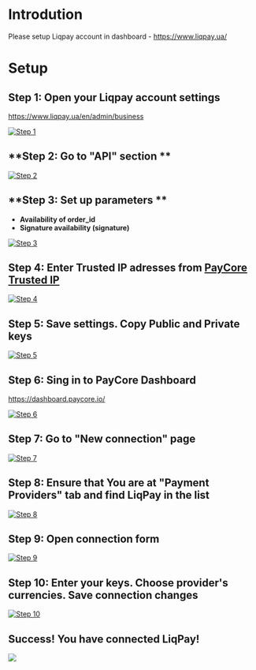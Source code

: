 # Introdution

Please setup Liqpay account in dashboard - 
<a href="https://www.liqpay.ua/" target="_blank">https://www.liqpay.ua/</a>

# Setup

## **Step 1: Open your Liqpay account settings** 
<a href="https://www.liqpay.ua/en/admin/business" target="_blank">https://www.liqpay.ua/en/admin/business</a>

[![Step 1](images/liqpay-step1.png)](images/liqpay-step1.png)

## **Step 2: Go to "API" section ** 

[![Step 2](images/liqpay-step2.png)](images/liqpay-step2.png)

## **Step 3: Set up parameters ** 
- **Availability of order_id**
- **Signature availability (signature)**

[![Step 3](images/liqpay-step3.png)](images/liqpay-step3.png)

## **Step 4: Enter Trusted IP adresses from <a href="https://url" target="_blank">PayCore Trusted IP</a>**

[![Step 4](images/liqpay-step4.png)](images/liqpay-step4.png)

## **Step 5: Save settings. Copy Public and Private keys**
[![Step 5](images/liqpay-step5.png)](images/liqpay-step5.png)

## **Step 6: Sing in to PayCore Dashboard**
 <a href="https://dashboard.paycore.io/" target="_blank">https://dashboard.paycore.io/</a>

[![Step 6](images/liqpay-step6.png)](images/liqpay-step6.png)

## **Step 7: Go to "New connection" page**

[![Step 7](images/liqpay-step7.png)](images/liqpay-step7.png)

## **Step 8: Ensure that You are at "Payment Providers" tab and find LiqPay in the list**

[![Step 8](images/liqpay-step8.png)](images/liqpay-step8.png)

## **Step 9: Open connection form**

[![Step 9](images/liqpay-step9.png)](images/liqpay-step9.png)

## **Step 10: Enter your keys. Choose provider's currencies. Save connection changes**

[![Step 10](images/liqpay-step10.png)](images/liqpay-step10.png)

## **Success! You have connected LiqPay!**
[![](images/liqpay-success.png)](images/liqpay-success.png)